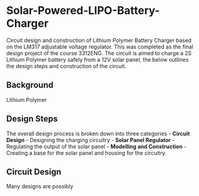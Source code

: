 # Solar-Powered-LIPO-Battery-Charger
Circuit design and construction of Lithium Polymer Battery Charger based on the LM317 adjustable voltage regulator. This was completed as the final design project of the course 3312ENG. The circuit is aimed to charge a 2S Lithium Polymer battery safely from a 12V solar panel, the below outlines the design steps and construction of the circuit. 

## Background
Lithium Polymer

## Design Steps
The overall design process is broken down into three categories
    - __Circuit Design__ - Designing the charging circuitry
    - __Solar Panel Regulator__ - Regulating the output of the solar panel
    - __Modelling and Construction__ - Creating a base for the solar panel and housing for the circuitry.

## Circuit Design
Many designs are possibly 
